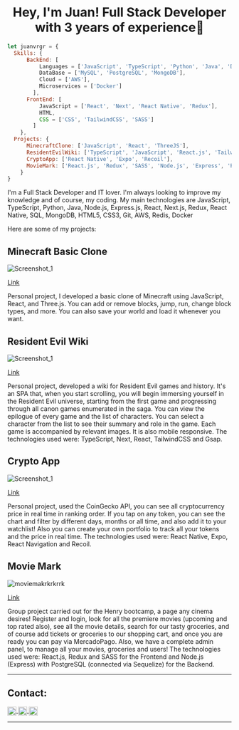<h1 align="center"> Hey, I'm Juan! Full Stack Developer with 3 years of experience👋 </h1>

```js
let juanvrgr = {
  Skills: {
      BackEnd: [
          Languages = ['JavaScript', 'TypeScript', 'Python', 'Java', 'Docker'],
          DataBase = ['MySQL', 'PostgreSQL', 'MongoDB'],
          Cloud = ['AWS'],
          Microservices = ['Docker']
        ],
      FrontEnd: [
          JavaScript = ['React', 'Next', 'React Native', 'Redux'],
          HTML,
          CSS = ['CSS', 'TailwindCSS', 'SASS']
        ]
    },
  Projects: {
      MinecraftClone: ['JavaScript', 'React', 'ThreeJS'],
      ResidentEvilWiki: ['TypeScript', 'JavaScript', 'React.js', 'TailwindCSS', 'Gsap'],
      CryptoApp: ['React Native', 'Expo', 'Recoil'],
      MovieMark: ['React.js', 'Redux', 'SASS', 'Node.js', 'Express', 'PostgreSQL']
    }
}
```

<div>
  <p>
   I'm a Full Stack Developer and IT lover. I'm always looking to improve my knowledge and of course, my coding.
    My main technologies are JavaScript, TypeScript, Python, Java, Node.js, Express.js, React, Next.js, Redux, React Native, SQL, MongoDB, HTML5, CSS3, Git, AWS, Redis, Docker
  </p>
</div>



Here are some of my projects:

<h2>Minecraft Basic Clone</h2>

![Screenshot_1](https://i.imgur.com/LwsXNTF.png)

[Link](https://minecraft-basic-clone.vercel.app/)

Personal project, I developed a basic clone of Minecraft using JavaScript, React, and Three.js. You can add or remove blocks, jump, run, change block types, and more. You can also save your world and load it whenever you want.

<h2>Resident Evil Wiki</h2>

![Screenshot_1](https://i.imgur.com/mAPLHIc.png)

[Link](https://resident-evil-wiki.vercel.app/)

Personal project, developed a wiki for Resident Evil games and history. It's an SPA that, when you start scrolling, you will begin immersing yourself in the Resident Evil universe, starting from the first game and progressing through all canon games enumerated in the saga. You can view the epilogue of every game and the list of characters. You can select a character from the list to see their summary and role in the game. Each game is accompanied by relevant images. It is also mobile responsive. The technologies used were: TypeScript, Next, React, TailwindCSS and Gsap.

<h2> Crypto App </h2>

![Screenshot_1](https://user-images.githubusercontent.com/84838234/163047433-d7f19647-48f4-4f86-9f18-5c997d1a5c26.png)

[Link](https://www.youtube.com/watch?v=E1vai-zPxo8)

Personal project, used the CoinGecko API, you can see all cryptocurrency price in real time in ranking order. If you tap on any token, you can see the chart and filter by different days, months or all time, and also add it to your watchlist! Also you can create your own portfolio to track all your tokens and the price in real time. The technologies used were: React Native, Expo, React Navigation and Recoil.

<h2> Movie Mark </h2>

![moviemakrkrkrrk](https://user-images.githubusercontent.com/84838234/163047217-6eca2f54-15c6-4355-96b8-b0f3a3d87e63.png)

[Link](https://www.youtube.com/watch?v=j1T8vVoPyCU)

Group project carried out for the Henry bootcamp, a page any cinema desires! Register and login, look for all the premiere movies (upcoming and top rated also), see all the movie details, search for our tasty groceries, and of course add tickets or groceries to our shopping cart, and once you are ready you can pay via MercadoPago. Also, we have a complete admin panel, to manage all your movies, groceries and users! The technologies used were: React.js, Redux and SASS for the Frontend and Node.js (Express) with PostgreSQL (connected via Sequelize) for the Backend.

<hr/>

<h2> Contact: </h2>

<p>
    <a href="https://www.linkedin.com/in/juan-manuel-vergara-dev/">
      <img align="center" src="https://cdn.jsdelivr.net/npm/simple-icons@3.0.1/icons/linkedin.svg" height="20" width="20" />
    </a>
    <a href="https://github.com/juanvrgr">
      <img align="center" src="https://cdn.jsdelivr.net/npm/simple-icons@3.0.1/icons/github.svg" height="20" width="20" />
    </a>
  <a href="https://mail.google.com/mail/u/0/#inbox?compose=GTvVlcSHwsPZFHRhWVWzzpKFNGmlXnwrKrZxJxsWfqHLhGGxnHxdqZSvTCRbhJSlvjZhBvkcGtQCQ">
      <img align="center" src="https://cdn.jsdelivr.net/npm/simple-icons@3.0.1/icons/gmail.svg" height="20" width="20" />
    </a>
<p/>

<hr/>
